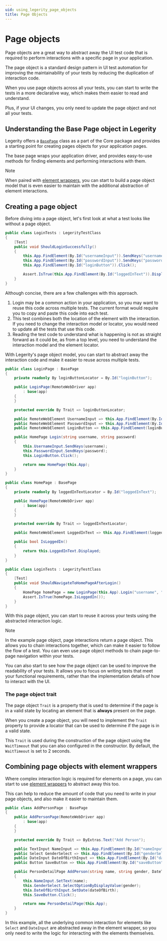 ```yaml
---
uid: using_legerity_page_objects
title: Page Objects
---
```


# Page objects

Page objects are a great way to abstract away the UI test code that is required to perform interactions with a specific page in your application.

The page object is a standard design pattern in UI test automation for improving the maintainability of your tests by reducing the duplication of interaction code.

When you use page objects across all your tests, you can start to write the tests in a more declarative way, which makes them easier to read and understand.

Plus, if your UI changes, you only need to update the page object and not all your tests.

## Understanding the Base Page object in Legerity

Legerity offers a [`BasePage`](xref:Legerity.Pages.BasePage) class as a part of the Core package and provides a starting point for creating pages objects for your application pages.

The base page wraps your application driver, and provides easy-to-use methods for finding elements and performing interactions with them.

> [!NOTE]
> When paired with [element wrappers](xref:using_legerity_element_wrappers), you can start to build a page object model that is even easier to maintain with the additional abstraction of element interactions.

## Creating a page object

Before diving into a page object, let's first look at what a test looks like without a page object.

```csharp
public class LoginTests : LegerityTestClass
{
    [Test]
    public void ShouldLoginSuccessfully()
    {
        this.App.FindElement(By.Id("usernameInput")).SendKeys("username");
        this.App.FindElement(By.Id("passwordInput")).SendKeys("password");
        this.App.FindElement(By.Id("loginButton")).Click();

        Assert.IsTrue(this.App.FindElement(By.Id("loggedInText")).Displayed);
    }
}
```

Although concise, there are a few challenges with this approach.

1. Login may be a common action in your application, so you may want to reuse this code across multiple tests. The current format would require you to copy and paste this code into each test.
2. This test combines both the location of the element with the interaction. If you need to change the interaction model or locator, you would need to update all the tests that use this code.
3. Reading the test code to understand what is happening is not as straight forward as it could be, as from a top level, you need to understand the interaction model and the element locator.

With Legerity's page object model, you can start to abstract away the interaction code and make it easier to reuse across multiple tests.

```csharp
public class LoginPage : BasePage
{
    private readonly By loginButtonLocator = By.Id("loginButton");

    public LoginPage(RemoteWebDriver app)
        : base(app)
    {
    }

    protected override By Trait => loginButtonLocator;

    public RemoteWebElement UsernameInput => this.App.FindElement(By.Id("usernameInput"));
    public RemoteWebElement PasswordInput => this.App.FindElement(By.Id("passwordInput"));
    public RemoteWebElement LoginButton => this.App.FindElement(loginButtonLocator);

    public HomePage Login(string username, string password)
    {
        this.UsernameInput.SendKeys(username);
        this.PasswordInput.SendKeys(password);
        this.LoginButton.Click();

        return new HomePage(this.App);
    }
}

public class HomePage : BasePage
{
    private readonly By loggedInTextLocator = By.Id("loggedInText");

    public HomePage(RemoteWebDriver app)
        : base(app)
    {
    }

    protected override By Trait => loggedInTextLocator;

    public RemoteWebElement LoggedInText => this.App.FindElement(loggedInTextLocator);

    public bool IsLoggedIn()
    {
        return this.LoggedInText.Displayed;
    }
}

public class LoginTests : LegerityTestClass
{
    [Test]
    public void ShouldNavigateToHomePageAfterLogin()
    {
        HomePage homePage = new LoginPage(this.App).Login("username", "password");
        Assert.IsTrue(homePage.IsLoggedIn());
    }
}
```

With this page object, you can start to reuse it across your tests using the abstracted interaction logic.

> [!NOTE]
> In the example page object, page interactions return a page object. This allows you to chain interactions together, which can make it easier to follow the flow of a test. You can even use page object methods to chain page-to-page navigation within your tests.

You can also start to see how the page object can be used to improve the readability of your tests. It allows you to focus on writing tests that meet your functional requirements, rather than the implementation details of how to interact with the UI.

### The page object trait

The page object `Trait` is a property that is used to determine if the page is in a valid state by locating an element that is **always** present on the page.

When you create a page object, you will need to implement the `Trait` property to provide a locator that can be used to determine if the page is in a valid state.

This `Trait` is used during the construction of the page object using the `WaitTimeout` that you can also configured in the constructor. By default, the `WaitTimeout` is set to 2 seconds.

## Combining page objects with element wrappers

Where complex interaction logic is required for elements on a page, you can start to use [element wrappers](xref:using_legerity_element_wrappers) to abstract away this too.

This can help to reduce the amount of code that you need to write in your page objects, and also make it easier to maintain them.

```csharp
public class AddPersonPage : BasePage
{
    public AddPersonPage(RemoteWebDriver app)
        : base(app)
    {
    }

    protected override By Trait => ByExtras.Text("Add Person");

    public TextInput NameInput => this.App.FindElement(By.Id("nameInput"));
    public Select GenderSelect => this.App.FindElement(By.Id("genderSelect"));
    public DateInput DateOfBirthInput => this.App.FindElement(By.Id("dateOfBirthInput"));
    public Button SaveButton => this.App.FindElement(By.Id("saveButton"));

    public PersonDetailPage AddPerson(string name, string gender, DateTime dateOfBirth)
    {
        this.NameInput.SetText(name);
        this.GenderSelect.SelectOptionByDisplayValue(gender);
        this.DateOfBirthInput.SetDate(dateOfBirth);
        this.SaveButton.Click();

        return new PersonDetailPage(this.App);
    }
}
```

In this example, all the underlying common interaction for elements like `Select` and `DateInput` are abstracted away in the element wrapper, so you only need to write the logic for interacting with the elements themselves.
